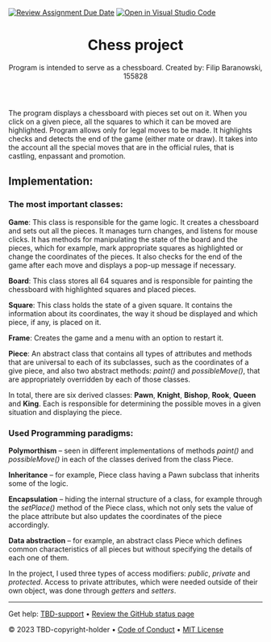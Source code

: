 [![Review Assignment Due Date](https://classroom.github.com/assets/deadline-readme-button-24ddc0f5d75046c5622901739e7c5dd533143b0c8e959d652212380cedb1ea36.svg)](https://classroom.github.com/a/7p6FG8zC)
[![Open in Visual Studio Code](https://classroom.github.com/assets/open-in-vscode-718a45dd9cf7e7f842a935f5ebbe5719a5e09af4491e668f4dbf3b35d5cca122.svg)](https://classroom.github.com/online_ide?assignment_repo_id=12513280&assignment_repo_type=AssignmentRepo)
<header>

<!--
  <<< Author notes: Course header >>>
  Read <https://skills.github.com/quickstart> for more information about how to build courses using this template.
  Include a 1280×640 image, course name in sentence case, and a concise description in emphasis.
  In your repository settings: enable template repository, add your 1280×640 social image, auto delete head branches.
  Next to "About", add description & tags; disable releases, packages, & environments.
  Add your open source license, GitHub uses the MIT license.
-->

# Chess project

Program is intended to serve as a chessboard.
Created by: Filip Baranowski, 155828

</header>

<!--
  <<< Author notes: Step 1 >>>
  Choose 3-5 steps for your course.
  The first step is always the hardest, so pick something easy!
  Link to docs.github.com for further explanations.
  Encourage users to open new tabs for steps!
  TBD-step-1-notes.
-->

The program displays a chessboard with pieces set out on it. When you click on a given piece, all the squares to which it can be moved are highlighted. Program allows only for legal moves to be made.
It highlights checks and detects the end of the game (either mate or draw). It takes into the account all the special moves that are in the official rules, that is castling, enpassant and promotion.


## Implementation:
<!--
_Welcome to "TBD-course-name"! :wave:_

TBD-step-1-information

**What is _TBD-term-1_**: TBD-definition-1

### :keyboard: Activity: TBD-step-1-name
-->
### The most important classes:

**Game**: This class is responsible for the game logic. It creates a chessboard and sets out all the pieces. It manages turn changes, and listens for mouse clicks.
It has methods for manipulating the state of the board and the pieces, which for example, mark appropriate squares as highlighted or change the coordinates of the pieces.
It also checks for the end of the game after each move and displays a pop-up message if necessary.

**Board**: This class stores all 64 squares and is responsible for painting the chessboard with highlighted squares and placed pieces.

**Square**: This class holds the state of a given square. It contains the information about its coordinates, the way it shoud be displayed and which piece, if any, is placed on it.

**Frame**: Creates the game and a menu with an option to restart it.

**Piece**: An abstract class that contains all types of attributes and methods that are universal to each of its subclasses, such as the coordinates of a give piece, and also two abstract methods: *paint()* and *possibleMove()*, that are appropriately overridden by each of those classes.

In total, there are six derived classes: **Pawn**, **Knight**, **Bishop**, **Rook**, **Queen** and **King**. Each is responsible for determining the possible moves in a given situation and displaying the piece.

### Used Programming paradigms:

**Polymorthism** – seen in different implementations of methods *paint()* and *possibleMove()* in each of the classes derived from the class Piece.

**Inheritance** – for example, Piece class having a Pawn subclass  that inherits some of the logic.

**Encapsulation** – hiding the internal structure of a class, for example through the *setPlace()* method of the Piece class, which not only sets the value of the place attribute but also updates the coordinates of the piece accordingly.

**Data abstraction** – for example, an abstract class Piece which defines common characteristics of all pieces but without specifying the details of each one of them.

In the project, I used three types of access modifiers: *public*, *private* and *protected*. Access to private attributes, which were needed outside of their own object, was done through *getters* and *setters*.

<footer>

<!--
  <<< Author notes: Footer >>>
  Add a link to get support, GitHub status page, code of conduct, license link.
-->

---

Get help: [TBD-support](TBD-support-link) &bull; [Review the GitHub status page](https://www.githubstatus.com/)

&copy; 2023 TBD-copyright-holder &bull; [Code of Conduct](https://www.contributor-covenant.org/version/2/1/code_of_conduct/code_of_conduct.md) &bull; [MIT License](https://gh.io/mit)

</footer>
